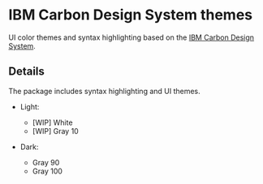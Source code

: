 # IBM Carbon Design System themes

UI color themes and syntax highlighting based on the [IBM Carbon Design System](https://carbondesignsystem.com/).

## Details

The package includes syntax highlighting and UI themes.

* Light:
  - [WIP] White
  - [WIP] Gray 10

* Dark:
  - Gray 90
  - Gray 100  
